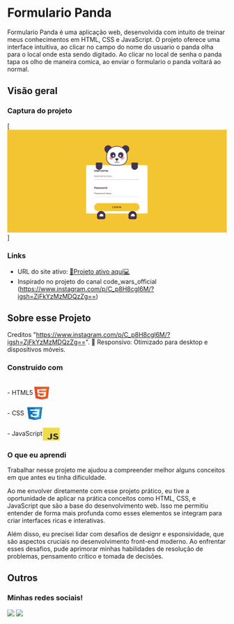 # Formulario Panda

Formulario Panda é uma aplicação web, desenvolvida com intuito de treinar meus conhecimentos em HTML, CSS e JavaScript. O projeto oferece uma interface intuitiva, ao clicar no campo do nome do usuario o panda olha para o local onde esta sendo digitado. Ao clicar no local de senha o panda tapa os olho de maneira comica, ao enviar o formulario o panda voltará ao normal.
## Visão geral

### Captura do projeto

[<img src="./src/img/formularioPandaGIF.gif" alt="gif da dela inicial do projeto 'E-commerceAPP'">]

### Links

- URL do site ativo: [🛜Projeto ativo aqui💻](https://tales-santos7.github.io/formularioPanda/)
- Inspirado no projeto do canal code_wars_official (https://www.instagram.com/p/C_p8H8cgl6M/?igsh=ZjFkYzMzMDQzZg==)

## Sobre esse Projeto 

Creditos "https://www.instagram.com/p/C_p8H8cgl6M/?igsh=ZjFkYzMzMDQzZg==".
📱 Responsivo: Otimizado para desktop e dispositivos móveis. 

### Construído com

<div style="display: inline_block"><br>
- HTML5<img align="center" alt="HTML" height="30" width="40" src="https://raw.githubusercontent.com/devicons/devicon/master/icons/html5/html5-original.svg"><br><br>
  - CSS <img align="center" alt="CSS" height="30" width="40" src="https://raw.githubusercontent.com/devicons/devicon/master/icons/css3/css3-original.svg"><br><br>
- JavaScript<img align="center" alt="JavaScript" height="30" width="40" src="https://raw.githubusercontent.com/devicons/devicon/master/icons/javascript/javascript-original.svg">
</div>

### O que eu aprendi

Trabalhar nesse projeto me ajudou a compreender melhor alguns conceitos em que antes eu tinha dificuldade. 

Ao me envolver diretamente com esse projeto prático, eu tive a oportunidade de aplicar na prática conceitos como HTML, CSS, e JavaScript que são a base do desenvolvimento web. Isso me permitiu entender de forma mais profunda como esses elementos se integram para criar interfaces ricas e interativas.

Além disso, eu precisei lidar com desafios de designr e esponsividade, que são aspectos cruciais no desenvolvimento front-end moderno. Ao enfrentar esses desafios, pude aprimorar minhas habilidades de resolução de problemas, pensamento crítico e tomada de decisões.

## Outros

### Minhas redes sociais!

<div> 
  <a href="https://instagram.com/tales.s7" target="_blank"><img src="https://img.shields.io/badge/-Instagram-%23E4405F?style=for-the-badge&logo=instagram&logoColor=white" target="_blank"></a>
  <a href="https://www.linkedin.com/in/tales-santos7" target="_blank"><img src="https://img.shields.io/badge/-LinkedIn-%230077B5?style=for-the-badge&logo=linkedin&logoColor=white" target="_blank"></a>
</div>
